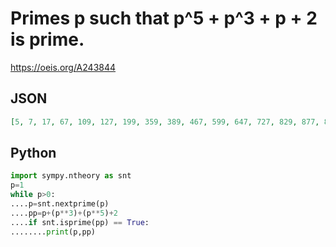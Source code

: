 # Primes p such that p^5 \+ p^3 \+ p \+ 2 is prime\.
https://oeis.org/A243844
## JSON
```JSON
[5, 7, 17, 67, 109, 127, 199, 359, 389, 467, 599, 647, 727, 829, 877, 887, 919, 947, 1187, 1259, 1429, 1789, 1889, 1987, 1997, 2099, 2129, 2309, 2399, 2417, 2557, 2647, 2837, 2909, 3187, 3329, 3359, 3469, 3517, 3527, 3769, 3917, 3967, 4049, 4217, 4289, 4349, 4357, 4507, 4517, 4937, 5309, 5507, 5527, 5879, 6247, 6337]
```
## Python
```Python
import sympy.ntheory as snt
p=1
while p>0:
....p=snt.nextprime(p)
....pp=p+(p**3)+(p**5)+2
....if snt.isprime(pp) == True:
........print(p,pp)
```
